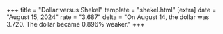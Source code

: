 +++
title = "Dollar versus Shekel"
template = "shekel.html"
[extra]
date = "August 15, 2024"
rate = "3.687"
delta = "On August 14, the dollar was 3.720. The dollar became 0.896% weaker."
+++
